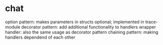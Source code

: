 # chat

option pattern: makes parameters in structs optional; implemented in trace-module
decorator pattern: add additional functionality to handlers
wrapper handler: also the same usage as decorator pattern
chaining pattern: making handlers dependend of each other